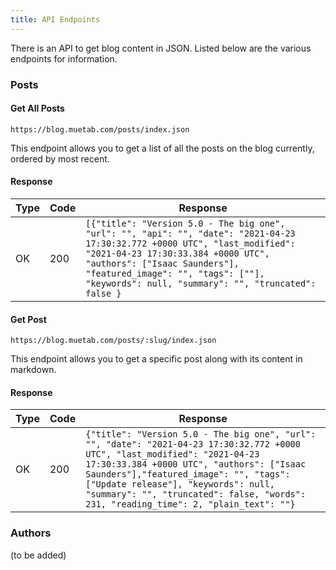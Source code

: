 ```yaml
---
title: API Endpoints
---
```


There is an API to get blog content in JSON. Listed below are the various endpoints for information.

### Posts
#### Get All Posts
```https://blog.muetab.com/posts/index.json```

This endpoint allows you to get a list of all the posts on the blog currently, ordered by most recent.
#### Response
Type | Code | Response
--- | --- | ---
OK | 200 | ```[{"title": "Version 5.0 - The big one", "url": "", "api": "", "date": "2021-04-23 17:30:32.772 +0000 UTC", "last_modified": "2021-04-23 17:30:33.384 +0000 UTC", "authors": ["Isaac Saunders"], "featured_image": "", "tags": [""], "keywords": null, "summary": "", "truncated": false }```


#### Get Post
```https://blog.muetab.com/posts/:slug/index.json```

This endpoint allows you to get a specific post along with its content in markdown.
#### Response
Type | Code | Response
--- | --- | ---
OK | 200 | ```{"title": "Version 5.0 - The big one", "url": "", "date": "2021-04-23 17:30:32.772 +0000 UTC", "last_modified": "2021-04-23 17:30:33.384 +0000 UTC", "authors": ["Isaac Saunders"],"featured_image": "", "tags": ["Update release"], "keywords": null, "summary": "", "truncated": false, "words": 231, "reading_time": 2, "plain_text": ""}```

### Authors
(to be added)
